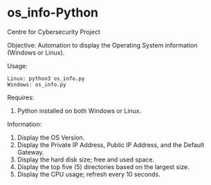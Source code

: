 # os_info-Python
Centre for Cybersecurity Project

Objective: Automation to display the Operating System information (Windows or Linux).

Usage:

	Linux: python3 os_info.py
	Windows: os_info.py

Requires:
  1) Python installed on both Windows or Linux.

Information:
1) Display the OS Version.
2) Display the Private IP Address, Public IP Address, and the Default Gateway.
3) Display the hard disk size; free and used space.
4) Display the top five (5) directories based on the largest size.
5) Display the CPU usage; refresh every 10 seconds.
